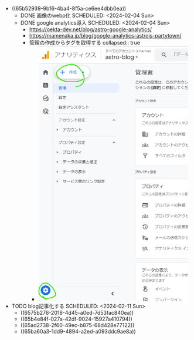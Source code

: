- ((65b52939-9b16-4ba4-8f5a-ce6ee4dbb0ea))
	- DONE 画像のwebp化
	  SCHEDULED: <2024-02-04 Sun>
	- DONE google analytics導入
	  SCHEDULED: <2024-02-04 Sun>
		- https://oekta-dev.net/blog/astro-google-analytics/
		- https://mamenaka.jp/blog/google-analytics-astrojs-partytown/
		- 管理の作成からタグを取得する
		  collapsed:: true
			- ![image.png](../assets/image_1706540046971_0.png)
- TODO blog記事化する
  SCHEDULED: <2024-02-11 Sun>
	- ((6575b276-2018-4d45-a0ed-7d53fac840ea))
	- ((65b4e84f-027a-42df-9024-15927a410794))
	- ((65ad2738-2f60-49ec-b875-68d428e77122))
	- ((65ba60a3-1dd9-4894-a2ed-a093ddc9ae8a))